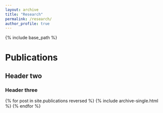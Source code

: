 ```yaml
---
layout: archive
title: "Research"
permalink: /research/
author_profile: true
---
```



<!-- {% if author.googlescholar %}
  You can also find my articles on <u><a href="{{author.googlescholar}}">my Google Scholar profile</a>.</u>
{% endif %}
 -->
{% include base_path %}

# Publications

## Header two

### Header three

{% for post in site.publications reversed %}
  {% include archive-single.html %}
{% endfor %}
